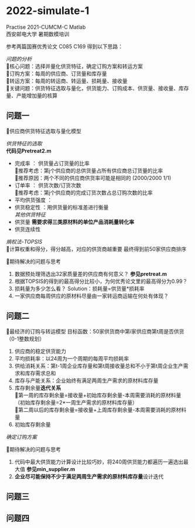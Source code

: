 # 2022-simulate-1
Practise 2021-CUMCM-C  Matlab            
西安邮电大学 暑期数模培训    

参考两篇国赛优秀论文 C085 C169 得到以下思路：           

*问题的分析*            
🙌核心问题：选择并量化供货特征，确定订购方案和转运方案        
🙌订购方案：每周的供应商、订货量和库存量       
🙌转运方案：每周的转运商、转运量、损耗量、接收量   
🙌关键问题：供货特征选取与量化，供货能力、订购成本、供货量、接收量、库存量、产能增加量的核算

## 问题一
🎏供应商供货特征选取与量化模型  

*供货特征的选取*      
**代码见Pretreat2.m**
+ 完成率 ： 供货量占订货量的比率  
🙌推荐考虑：第j个供应商的总供货量占所有供应商总订货量的比率            
🎋推荐原因：两个不同的供应商供货率可能是相同的 (2000/2000 1/1)
+ 订单率 ： 供货次数/订货次数       
🙌推荐考虑：第j个供应商的完成订货次数占总订购次数的比率 
+ 平均供货强度 ：
+ 供货稳定性 ：用供货量的标准差进行衡量       
*其他供货特征*       
+ 供货量 **需要求得三类原材料的单位产品消耗量转化率**
+ 供货连续性  
    
*熵权法-TOPSIS*  
🎐计算权重和得分，得分越高，对应的供货商越重要 最终得到前50家供应商排序

🎋期待解决的问题与思考
1. 数据预处理筛选出32家质量差的供应商有何意义？ **参见pretreat.m**
2. 根据TOPSIS的得到的最高得分比较小，为何优秀论文里的最高得分为0.99？
3. 损耗量为多少怎么看？ 
Solution：损耗量=供货量*损耗率
4. 一家供应商每周供应的原材料尽量由一家转运商运输在何处有体现？

## 问题二
🎏最经济的订购与转运模型
目标函数：50家供货商中第i家供应商第t周是否供货（0-1整数规划）
1. 供应商的稳定供货能力
2. 平均损耗率：以24周为一个周期的每周平均损耗率
3. 供给消耗关系：第t-1周企业库存量和第t周接收量总和不小于第t周企业生产需求和库存需求总和
4. 库存与产能关系：企业始终有满足两周生产需求的原材料库存量
5. 库存剩余量**迭代关系**     
🎡第一周的库存剩余量=接收量+初始库存剩余量-本周需要消耗的原材料量（初始库存剩余量=2*一周生产需求的原材料库存量）        
🎡第二周以后的库存剩余量=接收量+上周库存剩余量-本周需要消耗的原材料量
6. 初始库存剩余量


*确定订购方案*

🎋期待解决的问题与思考
1. 代码中最大供货能力计算设计比较巧妙，将240周供货能力都遍历一遍选出最大值 **参见min_supplier.m**
2. **企业尽可能保持不少于满足两周生产需求的原材料库存量**设计迭代
## 问题三
## 问题四
